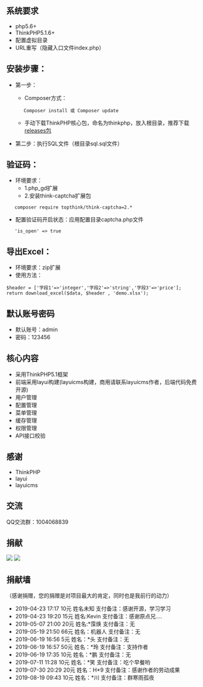 ## 系统要求
 + php5.6+
 + ThinkPHP5.1.6+
 + 配置虚拟目录
 + URL重写（隐藏入口文件index.php）

## 安装步骤：

 + 第一步：
    + Composer方式：
     ~~~
        Composer install 或 Composer update
     ~~~
     
    + 手动下载ThinkPHP核心包，命名为thinkphp，放入根目录，推荐下载[releases包](https://github.com/top-think/framework/releases)
 + 第二步：执行SQL文件（根目录sql.sql文件）
 
 ## 验证码：
 + 环境要求：
    + 1.php_gd扩展 
    + 2.安装think-captcha扩展包
 
  ~~~
     composer require topthink/think-captcha=2.*
  ~~~
 
 + 配置验证码开启状态：应用配置目录captcha.php文件
 
 ~~~
    'is_open' => true
 ~~~
## 导出Excel：
 + 环境要求：zip扩展
 + 使用方法：
  ~~~
  $header = ['字段1'=>'integer','字段2'=>'string','字段3'=>'price'];
  return download_excel($data, $header , 'demo.xlsx');
  ~~~
  
 
## 默认账号密码
 + 默认账号：admin
 + 密码：123456

## 核心内容
 + 采用ThinkPHP5.1框架
 + 前端采用layui构建(layuicms构建，商用请联系layuicms作者，后端代码免费开源)
 + 用户管理
 + 配置管理
 + 菜单管理
 + 缓存管理
 + 权限管理
 + API接口校验
 
## 感谢
 + ThinkPHP
 + layui
 + layuicms

## 交流
QQ交流群：1004068839
 
 ## 捐献
 ![](./public/images/wechat.png) 
 ![](./public/images/alipay.png)

 ## 捐献墙
 （感谢捐赠，您的捐赠是对项目最大的肯定，同时也是我前行的动力）
 + 2019-04-23 17:17   10元   姓名未知    支付备注：感谢开源，学习学习 
 + 2019-04-23 19:20   15元   姓名:Kevin  支付备注：感谢原点兄....
 + 2019-05-07 21:00   20元   姓名:*霂焕  支付备注：无
 + 2019-05-19 21:50   66元   姓名：机器人  支付备注：无
 + 2019-06-19 16:56   5元   姓名：*头  支付备注：无
 + 2019-06-19 16:57   50元   姓名：*玲  支付备注：支持作者
 + 2019-06-19 17:35   10元   姓名：*鹏  支付备注：无
 + 2019-07-11 11:28   10元   姓名：*笑  支付备注：吃个早餐哟
 + 2019-07-30 20:29   20元   姓名：H*9  支付备注：感谢作者的劳动成果
 + 2019-08-19 09:43   10元   姓名：*川  支付备注：群寒雨孤夜
